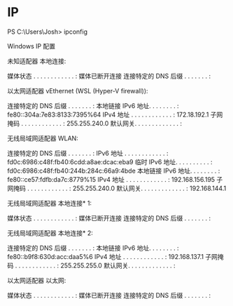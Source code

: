 # IP

PS C:\Users\Josh> ipconfig

Windows IP 配置


未知适配器 本地连接:

   媒体状态  . . . . . . . . . . . . : 媒体已断开连接
   连接特定的 DNS 后缀 . . . . . . . :

以太网适配器 vEthernet (WSL (Hyper-V firewall)):

   连接特定的 DNS 后缀 . . . . . . . :
   本地链接 IPv6 地址. . . . . . . . : fe80::304a:7e83:8133:7395%64
   IPv4 地址 . . . . . . . . . . . . : 172.18.192.1
   子网掩码  . . . . . . . . . . . . : 255.255.240.0
   默认网关. . . . . . . . . . . . . :

无线局域网适配器 WLAN:

   连接特定的 DNS 后缀 . . . . . . . :
   IPv6 地址 . . . . . . . . . . . . : fd0c:6986:c48f:fb40:6cdd:a8ae:dcac:eba9
   临时 IPv6 地址. . . . . . . . . . : fd0c:6986:c48f:fb40:244b:284c:66a9:4bde
   本地链接 IPv6 地址. . . . . . . . : fe80::ce57:fdfb:da7c:8779%15
   IPv4 地址 . . . . . . . . . . . . : 192.168.156.195
   子网掩码  . . . . . . . . . . . . : 255.255.240.0
   默认网关. . . . . . . . . . . . . : 192.168.144.1

无线局域网适配器 本地连接* 1:

   媒体状态  . . . . . . . . . . . . : 媒体已断开连接
   连接特定的 DNS 后缀 . . . . . . . :

无线局域网适配器 本地连接* 2:

   连接特定的 DNS 后缀 . . . . . . . :
   本地链接 IPv6 地址. . . . . . . . : fe80::b9f8:630d:acc:daa5%6
   IPv4 地址 . . . . . . . . . . . . : 192.168.137.1
   子网掩码  . . . . . . . . . . . . : 255.255.255.0
   默认网关. . . . . . . . . . . . . :

以太网适配器 以太网:

   媒体状态  . . . . . . . . . . . . : 媒体已断开连接
   连接特定的 DNS 后缀 . . . . . . . :